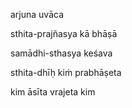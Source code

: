 arjuna uvāca

sthita-prajñasya kā bhāṣā

samādhi-sthasya keśava

sthita-dhīḥ kiṁ prabhāṣeta

kim āsīta vrajeta kim